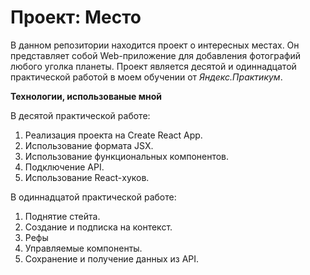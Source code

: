 # Проект: Место

В данном репозитории находится проект о интересных местах.
Он представляет собой Web-приложение для добавления фотографий любого уголка планеты. Проект является десятой и одиннадцатой практической работой в моем обучении от *Яндекс.Практикум*.

**Технологии, использованые мной**

В десятой практической работе:
1. Реализация проекта на Create React App.
2. Использование формата JSX.
3. Использование функциональных компонентов.
4. Подключение API.
5. Использование React-хуков.

В одиннадцатой практической работе:
1. Поднятие стейта.
2. Создание и подписка на контекст.
3. Рефы
4. Управляемые компоненты.
5. Сохранение и получение данных из API.
